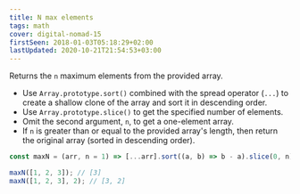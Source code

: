 ```yaml
---
title: N max elements
tags: math
cover: digital-nomad-15
firstSeen: 2018-01-03T05:18:29+02:00
lastUpdated: 2020-10-21T21:54:53+03:00
---
```


Returns the `n` maximum elements from the provided array.

- Use `Array.prototype.sort()` combined with the spread operator (`...`) to create a shallow clone of the array and sort it in descending order.
- Use `Array.prototype.slice()` to get the specified number of elements.
- Omit the second argument, `n`, to get a one-element array.
- If `n` is greater than or equal to the provided array's length, then return the original array (sorted in descending order).

```js
const maxN = (arr, n = 1) => [...arr].sort((a, b) => b - a).slice(0, n);
```

```js
maxN([1, 2, 3]); // [3]
maxN([1, 2, 3], 2); // [3, 2]
```
